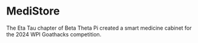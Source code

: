 # MediStore
The Eta Tau chapter of Beta Theta Pi created a smart medicine cabinet for the 2024 WPI Goathacks competition.
